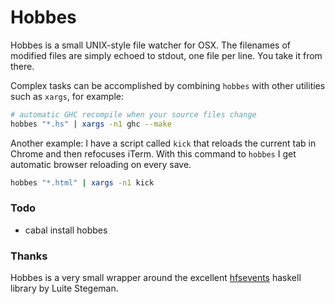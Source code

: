Hobbes
======

Hobbes is a small UNIX-style file watcher for OSX. The filenames of modified files are simply echoed to stdout, one file per line. You take it from there.

Complex tasks can be accomplished by combining ```hobbes``` with other utilities such as ```xargs```, for example:

```bash
# automatic GHC recompile when your source files change
hobbes "*.hs" | xargs -n1 ghc --make
```

Another example: I have a script called ```kick``` that reloads the current tab in Chrome and then refocuses iTerm. With this command to ```hobbes``` I get automatic browser reloading on every save.  

```bash
hobbes "*.html" | xargs -n1 kick
```


### Todo

- cabal install hobbes


### Thanks

Hobbes is a very small wrapper around the excellent [hfsevents](https://github.com/luite/hfsevents) haskell library by Luite Stegeman.
